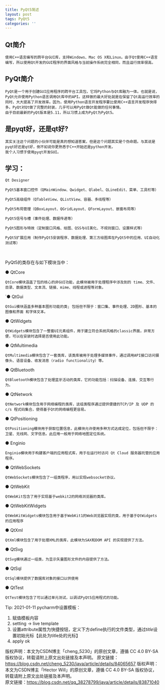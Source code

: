 ```yaml
---
title: PyQt5简述
layout: post
tags: PyQt5
categories: ''
---
```

## Qt简介

    使用C++语言编写的跨平台GUI库，支持Windows、Mac OS X和Linux。由于Qt使用C++语言编写，所以使用Qt开发的GUI程序的界面风格与当前操作系统完全相同，而且运行效率很高。

## PyQt简介

    PyQt是一个用于创建GUI应用程序的跨平台工具包，它将Python与Qt库融为一体。也就是说，PyQt允许使用Python语言调用Qt库中的API。这样做的最大好处就是在保留了Qt高运行效率的同时，大大提高了开发效率。因为，使用Python语言开发程序要比使用C++语言开发程序快得多。PyQt对Qt做了完整的封装，几乎可以用PyQt做Qt能做的任何事情。
    由于目前最新的PyQt版本是5.11，所以习惯上成为PyQt为PyQt5。

## 是pyqt好，还是qt好?

    其实关注这个问题的小伙伴可能是真的想知道答案，但是这个问题其实是个伪命题。与其说是pyqt好还是qt好，倒不如说你更熟悉于C++开始还是python开发。
    我个人习惯于使用pyqt开发GUI。

## 学习：

    Qt Designer
    
    PyQt5基本窗口控件（QMainWindow、Qwidget、Qlabel、QLineEdit、菜单、工具栏等）
    
    PyQt5高级组件（QTableView、QListView、容器、多线程等）
    
    PyQt5布局管理（QBoxLayout、QGridLayout、QFormLayout、嵌套布局等）
    
    PyQt5信号与槽（事件处理、数据传递等）
    
    PyQt5图形与特效（定制窗口风格、绘图、QSS与UI美化、不规则窗口、设置样式等）
    
    PyQt5扩展应用（制作PyQt5安装程序、数据处理、第三方绘图库在PyQt5中的应用、UI自动化测试等）

<br>

PyQt5的类存在与如下模块当中：

● QtCore

    QtCore模块涵盖了包的核心的非GUI功能，此模块被用于处理程序中涉及到的 time、文件、目录、数据类型、文本流、链接、mime、线程或进程等对象。


`● QtGui

    QtGui模块涵盖多种基本图形功能的类; 包括但不限于：窗口集、事件处理、2D图形、基本的图像和界面 和字体文本。

● QtWidgets

    QtWidgets模块包含了一整套UI元素组件，用于建立符合系统风格的classic界面，非常方便，可以在安装时选择是否使用此功能。

● QtMultimedia

    QtMultimedia模块包含了一套类库，该类库被用于处理多媒体事件，通过调用API接口访问摄像头、语音设备、收发消息（radio functionality）等。

● QtBluetooth

    QtBluetooth模块包含了处理蓝牙活动的类库，它的功能包括：扫描设备、连接、交互等行为。

● QtNetwork

    QtNetwork模块包含用于网络编程的类库，这组类程序通过提供便捷的TCP/IP 及 UDP 的 c/s 程式码集合，使得基于Qt的网络编程更容易。

● QtPositioning

    QtPositioning模块用于获取位置信息，此模块允许使用多种方式达成定位，包括但不限于：卫星、无线网、文字信息。此应用一般用于网络地图定位系统。

● Enginio

    Enginio模块用于构建客户端的应用程式库，用于在运行时访问 Qt Cloud 服务器托管的应用程序。

● QtWebSockets

    QtWebSockets模块包含了一组类程序，用以实现websocket协议。

● QtWebKit

    QtWebKit包含了用于实现基于webkit2的网络浏览器的类库。

● QtWebKitWidgets

    QtWebKitWidgets模块包含用于基于WebKit1的Web浏览器实现的类，用于基于QtWidgets的应用程序

● QtXml

    QtXml模块包含了用于处理XML的类库，此模块为SAX和DOM API 的实现提供了方法。

● QtSvg

    QtSvg模块通过一组类，为显示矢量图形文件的内容提供了方法。

● QtSql

    QtSql模块提供了数据库对象的接口以供使用

● QtTest

    QtTest模块包含了可以通过单元测试，以调试PyQt5应用程式的功能。

Tip:  2021-01-11 pycharm中设置模板：

1. 赋值模板内容
2. setting -> live template 
3. 设置attribute属性为快捷按钮，定义下方define执行的文件类型，通过$title$设置初始光标【此处为title处的光标】
4. apply ok

版权声明：本文为CSDN博主「cheng_5230」的原创文章，遵循 CC 4.0 BY-SA 版权协议，转载请附上原文出处链接及本声明。
原文链接：https://blog.csdn.net/cheng_5230/java/article/details/84065657
版权声明：本文为CSDN博主「Hector Will」的原创文章，遵循 CC 4.0 BY-SA 版权协议，转载请附上原文出处链接及本声明。<br>
原文链接：https://blog.csdn.net/qq_38278799/java/article/details/83871040